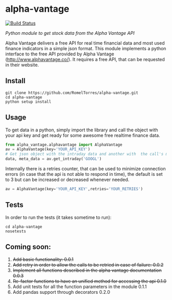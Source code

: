 # alpha-vantage

[![Build Status](https://travis-ci.org/RomelTorres/alpha-vantage.png?branch=master)](https://travis-ci.org/RomelTorres/alpha-vantage)

*Python module to get stock data from the Alpha Vantage API*

Alpha Vantage delivers a free API for real time financial data and most used finance indicators in a simple json format. This module implements a python interface to the free API provided by Alpha
Vantage (http://www.alphavantage.co/). It requires a free API, that can be requested in their website.

## Install
```shell
git clone https://github.com/RomelTorres/alpha-vantage.git
cd alpha-vantage
python setup install
```

## Usage
To get data in a python, simply import the library and call the object with your api key and get ready for some awesome free realtime finance data.
```python
from alpha_vantage.alphavantage import AlphaVantage
av = AlphaVantage(key='YOUR_API_KEY')
# Get json object with the intraday data and another with  the call's metadata
data, meta_data = av.get_intraday('GOOGL')
```
Internally there is a retries counter, that can be used to minimize connection errors (in case that the api is not able to respond in time), the default is set to
3 but can be increased or decreased whenever needed.
```python
av = AlphaVantage(key='YOUR_API_KEY',retries='YOUR_RETRIES')
```

## Tests

In order to run the tests  (it takes sometime to run):
```shell
cd alpha-vantage
nosetests
```

## Coming soon:
1. ~~Add basic functionality: 0.0.1~~
2. ~~Add retry in order to allow the calls to be retried in case of failure: 0.0.2~~
3. ~~Implement all functions described in the alpha vantage documentation 0.0.3~~
4. ~~Re-factor functions to have an unified method for accessing the api 0.1.0~~
5. Add unit tests for all the function parameters in the module 0.1.1
6. Add pandas support through decorators 0.2.0

